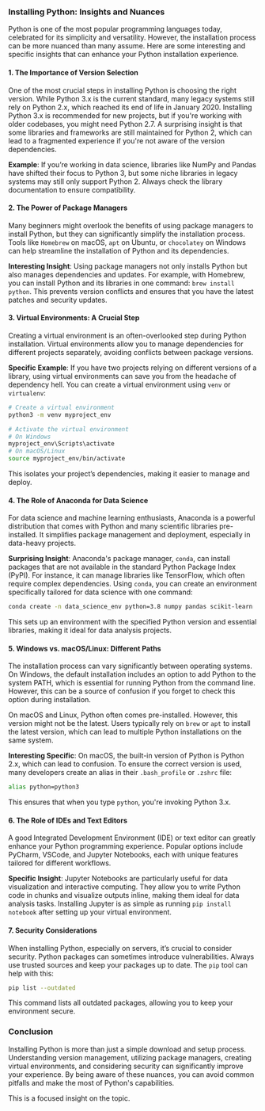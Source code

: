 ### Installing Python: Insights and Nuances

Python is one of the most popular programming languages today, celebrated for its simplicity and versatility. However, the installation process can be more nuanced than many assume. Here are some interesting and specific insights that can enhance your Python installation experience.

#### 1. The Importance of Version Selection

One of the most crucial steps in installing Python is choosing the right version. While Python 3.x is the current standard, many legacy systems still rely on Python 2.x, which reached its end of life in January 2020. Installing Python 3.x is recommended for new projects, but if you're working with older codebases, you might need Python 2.7. A surprising insight is that some libraries and frameworks are still maintained for Python 2, which can lead to a fragmented experience if you're not aware of the version dependencies.

**Example**: If you’re working in data science, libraries like NumPy and Pandas have shifted their focus to Python 3, but some niche libraries in legacy systems may still only support Python 2. Always check the library documentation to ensure compatibility.

#### 2. The Power of Package Managers

Many beginners might overlook the benefits of using package managers to install Python, but they can significantly simplify the installation process. Tools like `Homebrew` on macOS, `apt` on Ubuntu, or `chocolatey` on Windows can help streamline the installation of Python and its dependencies.

**Interesting Insight**: Using package managers not only installs Python but also manages dependencies and updates. For example, with Homebrew, you can install Python and its libraries in one command: `brew install python`. This prevents version conflicts and ensures that you have the latest patches and security updates.

#### 3. Virtual Environments: A Crucial Step

Creating a virtual environment is an often-overlooked step during Python installation. Virtual environments allow you to manage dependencies for different projects separately, avoiding conflicts between package versions. 

**Specific Example**: If you have two projects relying on different versions of a library, using virtual environments can save you from the headache of dependency hell. You can create a virtual environment using `venv` or `virtualenv`:

```bash
# Create a virtual environment
python3 -m venv myproject_env

# Activate the virtual environment
# On Windows
myproject_env\Scripts\activate
# On macOS/Linux
source myproject_env/bin/activate
```

This isolates your project’s dependencies, making it easier to manage and deploy.

#### 4. The Role of Anaconda for Data Science

For data science and machine learning enthusiasts, Anaconda is a powerful distribution that comes with Python and many scientific libraries pre-installed. It simplifies package management and deployment, especially in data-heavy projects.

**Surprising Insight**: Anaconda's package manager, `conda`, can install packages that are not available in the standard Python Package Index (PyPI). For instance, it can manage libraries like TensorFlow, which often require complex dependencies. Using `conda`, you can create an environment specifically tailored for data science with one command:

```bash
conda create -n data_science_env python=3.8 numpy pandas scikit-learn
```

This sets up an environment with the specified Python version and essential libraries, making it ideal for data analysis projects.

#### 5. Windows vs. macOS/Linux: Different Paths

The installation process can vary significantly between operating systems. On Windows, the default installation includes an option to add Python to the system PATH, which is essential for running Python from the command line. However, this can be a source of confusion if you forget to check this option during installation.

On macOS and Linux, Python often comes pre-installed. However, this version might not be the latest. Users typically rely on `brew` or `apt` to install the latest version, which can lead to multiple Python installations on the same system. 

**Interesting Specific**: On macOS, the built-in version of Python is Python 2.x, which can lead to confusion. To ensure the correct version is used, many developers create an alias in their `.bash_profile` or `.zshrc` file:

```bash
alias python=python3
```

This ensures that when you type `python`, you're invoking Python 3.x.

#### 6. The Role of IDEs and Text Editors

A good Integrated Development Environment (IDE) or text editor can greatly enhance your Python programming experience. Popular options include PyCharm, VSCode, and Jupyter Notebooks, each with unique features tailored for different workflows.

**Specific Insight**: Jupyter Notebooks are particularly useful for data visualization and interactive computing. They allow you to write Python code in chunks and visualize outputs inline, making them ideal for data analysis tasks. Installing Jupyter is as simple as running `pip install notebook` after setting up your virtual environment.

#### 7. Security Considerations

When installing Python, especially on servers, it’s crucial to consider security. Python packages can sometimes introduce vulnerabilities. Always use trusted sources and keep your packages up to date. The `pip` tool can help with this:

```bash
pip list --outdated
```

This command lists all outdated packages, allowing you to keep your environment secure.

### Conclusion

Installing Python is more than just a simple download and setup process. Understanding version management, utilizing package managers, creating virtual environments, and considering security can significantly improve your experience. By being aware of these nuances, you can avoid common pitfalls and make the most of Python's capabilities.

This is a focused insight on the topic.